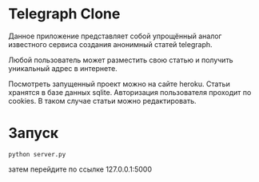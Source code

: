 ﻿# Telegraph Clone

Данное приложение представляет собой упрощённый аналог известного сервиса создания анонимный статей telegraph.

Любой пользователь может разместить свою статью и получить уникальный адрес в интернете.

Посмотреть запущенный проект можно на сайте heroku. Статьи хранятся в базе данных sqlite. Авторизация пользователя проходит по cookies. В таком случае статьи можно редактировать.

# Запуск

	python server.py

затем перейдите по ссылке 127.0.0.1:5000
